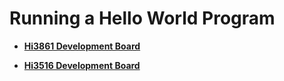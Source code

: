 # Running a Hello World Program



- **[Hi3861 Development Board](quickstart-ide-lite-steps-hi3861.md)**

- **[Hi3516 Development Board](quickstart-ide-lite-steps-hi3516.md)**
